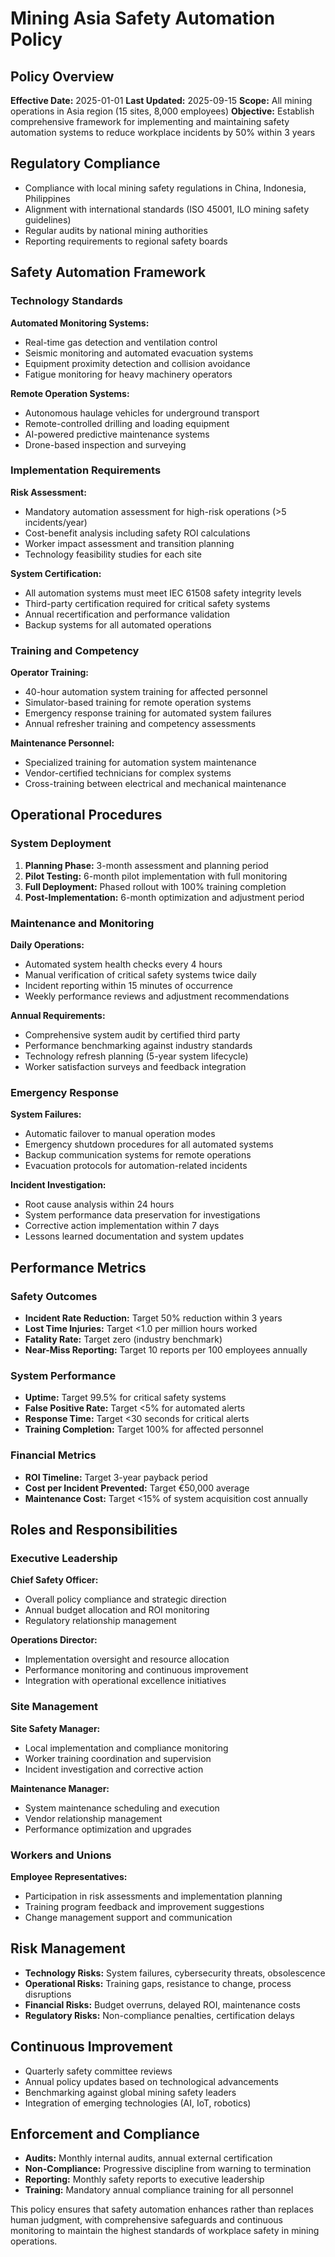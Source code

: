 # Mining Asia Safety Automation Policy

## Policy Overview
**Effective Date:** 2025-01-01
**Last Updated:** 2025-09-15
**Scope:** All mining operations in Asia region (15 sites, 8,000 employees)
**Objective:** Establish comprehensive framework for implementing and maintaining safety automation systems to reduce workplace incidents by 50% within 3 years

## Regulatory Compliance
- Compliance with local mining safety regulations in China, Indonesia, Philippines
- Alignment with international standards (ISO 45001, ILO mining safety guidelines)
- Regular audits by national mining authorities
- Reporting requirements to regional safety boards

## Safety Automation Framework

### Technology Standards
**Automated Monitoring Systems:**
- Real-time gas detection and ventilation control
- Seismic monitoring and automated evacuation systems
- Equipment proximity detection and collision avoidance
- Fatigue monitoring for heavy machinery operators

**Remote Operation Systems:**
- Autonomous haulage vehicles for underground transport
- Remote-controlled drilling and loading equipment
- AI-powered predictive maintenance systems
- Drone-based inspection and surveying

### Implementation Requirements
**Risk Assessment:**
- Mandatory automation assessment for high-risk operations (>5 incidents/year)
- Cost-benefit analysis including safety ROI calculations
- Worker impact assessment and transition planning
- Technology feasibility studies for each site

**System Certification:**
- All automation systems must meet IEC 61508 safety integrity levels
- Third-party certification required for critical safety systems
- Annual recertification and performance validation
- Backup systems for all automated operations

### Training and Competency
**Operator Training:**
- 40-hour automation system training for affected personnel
- Simulator-based training for remote operation systems
- Emergency response training for automated system failures
- Annual refresher training and competency assessments

**Maintenance Personnel:**
- Specialized training for automation system maintenance
- Vendor-certified technicians for complex systems
- Cross-training between electrical and mechanical maintenance

## Operational Procedures

### System Deployment
1. **Planning Phase:** 3-month assessment and planning period
2. **Pilot Testing:** 6-month pilot implementation with full monitoring
3. **Full Deployment:** Phased rollout with 100% training completion
4. **Post-Implementation:** 6-month optimization and adjustment period

### Maintenance and Monitoring
**Daily Operations:**
- Automated system health checks every 4 hours
- Manual verification of critical safety systems twice daily
- Incident reporting within 15 minutes of occurrence
- Weekly performance reviews and adjustment recommendations

**Annual Requirements:**
- Comprehensive system audit by certified third party
- Performance benchmarking against industry standards
- Technology refresh planning (5-year system lifecycle)
- Worker satisfaction surveys and feedback integration

### Emergency Response
**System Failures:**
- Automatic failover to manual operation modes
- Emergency shutdown procedures for all automated systems
- Backup communication systems for remote operations
- Evacuation protocols for automation-related incidents

**Incident Investigation:**
- Root cause analysis within 24 hours
- System performance data preservation for investigations
- Corrective action implementation within 7 days
- Lessons learned documentation and system updates

## Performance Metrics

### Safety Outcomes
- **Incident Rate Reduction:** Target 50% reduction within 3 years
- **Lost Time Injuries:** Target <1.0 per million hours worked
- **Fatality Rate:** Target zero (industry benchmark)
- **Near-Miss Reporting:** Target 10 reports per 100 employees annually

### System Performance
- **Uptime:** Target 99.5% for critical safety systems
- **False Positive Rate:** Target <5% for automated alerts
- **Response Time:** Target <30 seconds for critical alerts
- **Training Completion:** Target 100% for affected personnel

### Financial Metrics
- **ROI Timeline:** Target 3-year payback period
- **Cost per Incident Prevented:** Target €50,000 average
- **Maintenance Cost:** Target <15% of system acquisition cost annually

## Roles and Responsibilities

### Executive Leadership
**Chief Safety Officer:**
- Overall policy compliance and strategic direction
- Annual budget allocation and ROI monitoring
- Regulatory relationship management

**Operations Director:**
- Implementation oversight and resource allocation
- Performance monitoring and continuous improvement
- Integration with operational excellence initiatives

### Site Management
**Site Safety Manager:**
- Local implementation and compliance monitoring
- Worker training coordination and supervision
- Incident investigation and corrective action

**Maintenance Manager:**
- System maintenance scheduling and execution
- Vendor relationship management
- Performance optimization and upgrades

### Workers and Unions
**Employee Representatives:**
- Participation in risk assessments and implementation planning
- Training program feedback and improvement suggestions
- Change management support and communication

## Risk Management
- **Technology Risks:** System failures, cybersecurity threats, obsolescence
- **Operational Risks:** Training gaps, resistance to change, process disruptions
- **Financial Risks:** Budget overruns, delayed ROI, maintenance costs
- **Regulatory Risks:** Non-compliance penalties, certification delays

## Continuous Improvement
- Quarterly safety committee reviews
- Annual policy updates based on technological advancements
- Benchmarking against global mining safety leaders
- Integration of emerging technologies (AI, IoT, robotics)

## Enforcement and Compliance
- **Audits:** Monthly internal audits, annual external certification
- **Non-Compliance:** Progressive discipline from warning to termination
- **Reporting:** Monthly safety reports to executive leadership
- **Training:** Mandatory annual compliance training for all personnel

This policy ensures that safety automation enhances rather than replaces human judgment, with comprehensive safeguards and continuous monitoring to maintain the highest standards of workplace safety in mining operations.
